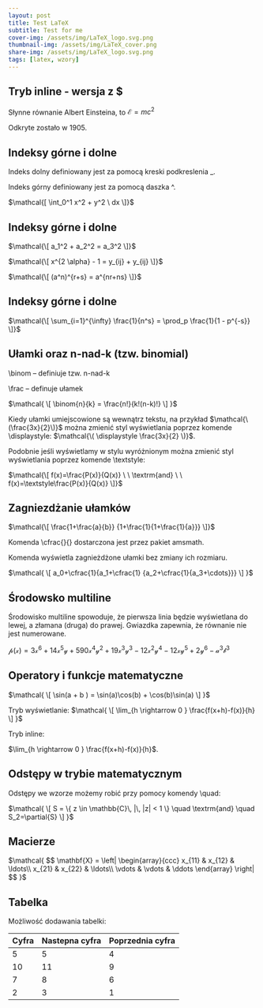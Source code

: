 ```yaml
---
layout: post
title: Test LaTeX 
subtitle: Test for me
cover-img: /assets/img/LaTeX_logo.svg.png
thumbnail-img: /assets/img/LaTeX_cover.png
share-img: /assets/img/LaTeX_logo.svg.png
tags: [latex, wzory]
---
```


## Tryb inline - wersja z $
Słynne równanie Albert Einsteina, to $\mathcal{E}=mc^2$

Odkryte zostało w 1905.

## Indeksy górne i dolne
Indeks dolny definiowany jest za pomocą kreski podkreslenia _.

Indeks górny definiowany jest za pomocą daszka ^.

$\mathcal{[ \int_0^1 x^2 + y^2 \ dx \]}$

## Indeksy górne i dolne
$\mathcal{\[ a_1^2 + a_2^2 = a_3^2 \]}$

$\mathcal{\[ x^{2 \alpha} - 1 = y_{ij} + y_{ij} \]}$

$\mathcal{\[ (a^n)^{r+s} = a^{nr+ns} \]}$

## Indeksy górne i dolne
$\mathcal{\[ \sum_{i=1}^{\infty} \frac{1}{n^s} = \prod_p \frac{1}{1 - p^{-s}} \]}$

## Ułamki oraz n-nad-k (tzw. binomial)
\binom – definiuje tzw. n-nad-k

\frac – definuje ułamek

$\mathcal{
\[
\binom{n}{k} = \frac{n!}{k!(n-k)!}
\]
}$

Kiedy ułamki umiejscowione są wewnątrz tekstu,
na przykład $\mathcal{\(\frac{3x}{2}\)}$
można zmienić styl wyświetlania poprzez
komende \displaystyle:
$\mathcal{\( \displaystyle \frac{3x}{2} \)}$.

Podobnie jeśli wyświetlamy w stylu wyróżnionym
można zmienić styl wyświetlania poprzez
komende \textstyle:

$\mathcal{\[ f(x)=\frac{P(x)}{Q(x)} \ \ \textrm{and} \ \
f(x)=\textstyle\frac{P(x)}{Q(x)} \]}$

## Zagniezdżanie ułamków
$\mathcal{\[ \frac{1+\frac{a}{b}}
{1+\frac{1}{1+\frac{1}{a}}} \]}$

Komenda \cfrac{}{} dostarczona jest przez pakiet amsmath.

Komenda wyświetla zagnieżdżone ułamki bez zmiany ich rozmiaru.

$\mathcal{
\[
a_0+\cfrac{1}{a_1+\cfrac{1}
{a_2+\cfrac{1}{a_3+\cdots}}}
\]
}$

## Środowsko multiline
Środowisko multiline spowoduje, że pierwsza linia będzie wyświetlana do lewej, a złamana (druga) do prawej. Gwiazdka zapewnia, że równanie nie jest numerowane.

$\mathcal{
p(x) = 3x^6 + 14x^5y + 590x^4y^2 + 19x^3y^3 - 12x^2y^4 - 12xy^5 + 2y^6 - a^3b^3
}$

## Operatory i funkcje matematyczne
$\mathcal{
\[
\sin(a + b ) = \sin(a)\cos(b) + \cos(b)\sin(a)
\]
}$

Tryb wyświetlanie: 
$\mathcal{
\[
\lim_{h \rightarrow 0 } \frac{f(x+h)-f(x)}{h} \]
}$

Tryb inline: 

$\lim_{h \rightarrow 0 }
\frac{f(x+h)-f(x)}{h}$.


## Odstępy w trybie matematycznym
Odstępy we wzorze możemy robić przy pomocy komendy \quad:

$\mathcal{
\[ S = \{ z \in \mathbb{C}\, |\, |z| < 1 \}
\quad \textrm{and} \quad S_2=\partial{S} \]
}$


## Macierze
$\mathcal{
$$
\mathbf{X} = 
\left| \begin{array}{ccc} 
x_{11} & x_{12} & \ldots\\
x_{21} & x_{22} & \ldots\\
\vdots & \vdots & \ddots
\end{array} \right|
$$
}$


## Tabelka

Możliwość dodawania tabelki:

| Cyfra | Nastepna cyfra | Poprzednia cyfra |
| :------ |:--- | :--- |
| 5 | 5 | 4 |
| 10 | 11 | 9 |
| 7 | 8 | 6 |
| 2 | 3 | 1 |